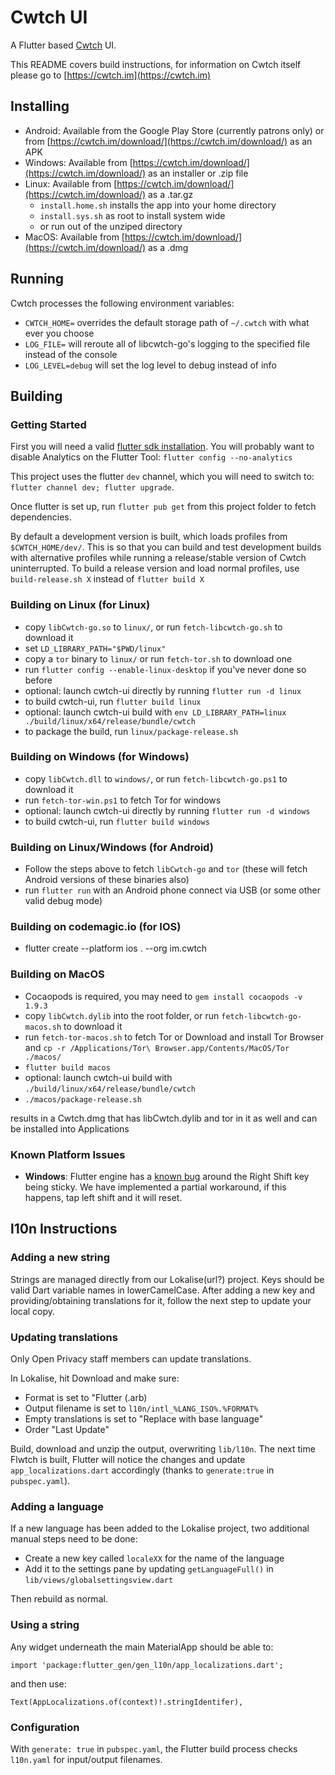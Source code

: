 # Cwtch UI

A Flutter based [Cwtch](https://cwtch.im) UI.

This README covers build instructions, for information on Cwtch itself please go to [https://cwtch.im](https://cwtch.im)

## Installing

- Android: Available from the Google Play Store (currently patrons only) or from [https://cwtch.im/download/](https://cwtch.im/download/) as an APK
- Windows: Available from [https://cwtch.im/download/](https://cwtch.im/download/) as an installer or .zip file
- Linux: Available from [https://cwtch.im/download/](https://cwtch.im/download/) as a .tar.gz
    - `install.home.sh` installs the app into your home directory
    - `install.sys.sh` as root to install system wide
    - or run out of the unziped directory
- MacOS: Available from [https://cwtch.im/download/](https://cwtch.im/download/) as a .dmg

## Running

Cwtch processes the following environment variables:
- `CWTCH_HOME=` overrides the default storage path of `~/.cwtch` with what ever you choose
- `LOG_FILE=` will reroute all of libcwtch-go's logging to the specified file instead of the console
- `LOG_LEVEL=debug` will set the log level to debug instead of info

## Building

### Getting Started

First you will need a valid [flutter sdk installation](https://flutter.dev/docs/get-started/install).
You will probably want to disable Analytics on the Flutter Tool: `flutter config --no-analytics`

This project uses the flutter `dev` channel, which you will need to switch to: `flutter channel dev; flutter upgrade`.

Once flutter is set up, run `flutter pub get` from this project folder to fetch dependencies.

By default a development version is built, which loads profiles from `$CWTCH_HOME/dev/`. This is so that you can build
and test development builds with alternative profiles while running a release/stable version of Cwtch uninterrupted. 
To build a release version and load normal profiles, use `build-release.sh X` instead of `flutter build X`

### Building on Linux (for Linux)

- copy `libCwtch-go.so` to `linux/`, or run `fetch-libcwtch-go.sh` to download it
- set `LD_LIBRARY_PATH="$PWD/linux"`
- copy a `tor` binary to `linux/` or run `fetch-tor.sh` to download one
- run `flutter config --enable-linux-desktop` if you've never done so before
- optional: launch cwtch-ui directly by running `flutter run -d linux`
- to build cwtch-ui, run `flutter build linux`
- optional: launch cwtch-ui build with `env LD_LIBRARY_PATH=linux ./build/linux/x64/release/bundle/cwtch`
- to package the build, run `linux/package-release.sh`

### Building on Windows (for Windows)

- copy `libCwtch.dll` to `windows/`, or run `fetch-libcwtch-go.ps1` to download it
- run `fetch-tor-win.ps1` to fetch Tor for windows
- optional: launch cwtch-ui directly by running `flutter run -d windows`
- to build cwtch-ui, run `flutter build windows`

### Building on Linux/Windows (for Android)

- Follow the steps above to fetch `libCwtch-go` and `tor` (these will fetch Android versions of these binaries also)
- run `flutter run` with an Android phone connect via USB (or some other valid debug mode)


### Building on codemagic.io (for IOS)

- flutter create --platform ios . --org im.cwtch

### Building on MacOS

- Cocaopods is required, you may need to `gem install cocaopods -v 1.9.3`
- copy `libCwtch.dylib` into the root folder, or run `fetch-libcwtch-go-macos.sh` to download it
- run `fetch-tor-macos.sh` to fetch Tor or Download and install Tor Browser and `cp -r /Applications/Tor\ Browser.app/Contents/MacOS/Tor ./macos/`
- `flutter build macos`
- optional: launch cwtch-ui build with `./build/linux/x64/release/bundle/cwtch`
- `./macos/package-release.sh`

results in a Cwtch.dmg that has libCwtch.dylib and tor in it as well and can be installed into Applications

### Known Platform Issues

- **Windows**: Flutter engine has a [known bug](https://github.com/flutter/flutter/issues/75675) around the Right Shift key being sticky.
We have implemented a partial workaround, if this happens, tap left shift and it will reset.

## l10n Instructions

### Adding a new string

Strings are managed directly from our Lokalise(url?) project.
Keys should be valid Dart variable names in lowerCamelCase.
After adding a new key and providing/obtaining translations for it, follow the next step to update your local copy.

### Updating translations

Only Open Privacy staff members can update translations.

In Lokalise, hit Download and make sure:

* Format is set to "Flutter (.arb)
* Output filename is set to `l10n/intl_%LANG_ISO%.%FORMAT%`
* Empty translations is set to "Replace with base language"
* Order "Last Update"

Build, download and unzip the output, overwriting `lib/l10n`. The next time Flwtch is built, Flutter will notice the changes and update `app_localizations.dart` accordingly (thanks to `generate:true` in `pubspec.yaml`).

### Adding a language

If a new language has been added to the Lokalise project, two additional manual steps need to be done:

* Create a new key called `localeXX` for the name of the language
* Add it to the settings pane by updating `getLanguageFull()` in `lib/views/globalsettingsview.dart`

Then rebuild as normal.

### Using a string

Any widget underneath the main MaterialApp should be able to:

```
import 'package:flutter_gen/gen_l10n/app_localizations.dart';
```

and then use:

```
Text(AppLocalizations.of(context)!.stringIdentifer),
```

### Configuration

With `generate: true` in `pubspec.yaml`, the Flutter build process checks `l10n.yaml` for input/output filenames.


